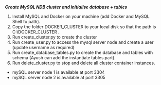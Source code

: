 ***Create MySQL NDB cluster and initialise database + tables***

1. Install MySQL and Docker on your machine (add Docker and MySQL Shell to path).
2. Copy the folder DOCKER_CLUSTER to your local disk so that the path is C:\DOCKER_CLUSTER .
3. Run create_cluster.py to create the cluster
4. Run create_user.py to access the mysql server node and create a user (update username as required)
5. Run create_database_tables.py to create the database and tables with schema (Ayush can add the instantiate tables part).
6. Run delete_cluster.py to stop and delete all cluster container instances.


- mySQL server node 1 is available at port 3304
- mySQL server node 2 is available at port 3305
